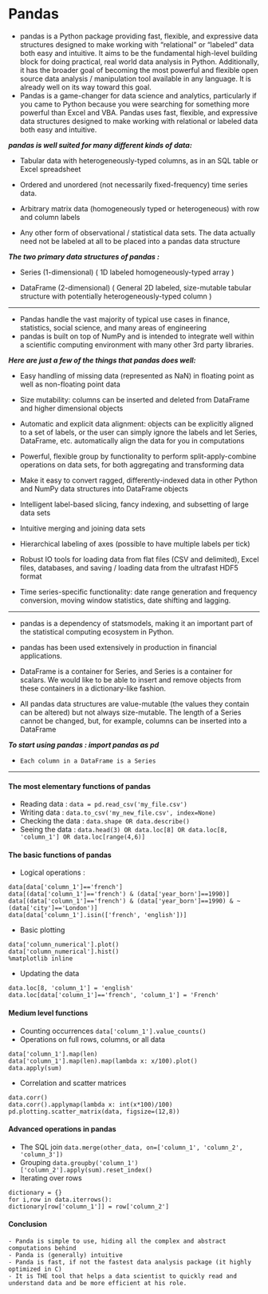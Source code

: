 # Pandas
- pandas is a Python package providing fast, flexible, and expressive data structures designed to make working with “relational” or “labeled” data both easy and intuitive. It aims to be the fundamental high-level building block for doing practical, real world data analysis in Python. Additionally, it has the broader goal of becoming the most powerful and flexible open source data analysis / manipulation tool available in any language. It is already well on its way toward this goal.
- Pandas is a game-changer for data science and analytics, particularly if you came to Python because you were searching for something more powerful than Excel and VBA. Pandas uses fast, flexible, and expressive data structures designed to make working with relational or labeled data both easy and intuitive.

***pandas is well suited for many different kinds of data:***

- Tabular data with heterogeneously-typed columns, as in an SQL table or Excel spreadsheet

- Ordered and unordered (not necessarily fixed-frequency) time series data.


- Arbitrary matrix data (homogeneously typed or heterogeneous) with row and column labels


- Any other form of observational / statistical data sets. The data actually need not be labeled at all to be placed into a pandas data structure

***The two primary data structures of pandas :***


- Series (1-dimensional) ( 1D labeled homogeneously-typed array )


- DataFrame (2-dimensional) ( General 2D labeled, size-mutable tabular structure with potentially heterogeneously-typed column )

---
- Pandas handle the vast majority of typical use cases in finance, statistics, social science, and many areas of engineering
- pandas is built on top of NumPy and is intended to integrate well within a scientific computing environment with many other 3rd party libraries.

***Here are just a few of the things that pandas does well:***

- Easy handling of missing data (represented as NaN) in floating point as well as non-floating point data

- Size mutability: columns can be inserted and deleted from DataFrame and higher dimensional objects

- Automatic and explicit data alignment: objects can be explicitly aligned to a set of labels, or the user can simply ignore the labels and let Series, DataFrame, etc. automatically align the data for you in computations

- Powerful, flexible group by functionality to perform split-apply-combine operations on data sets, for both aggregating and transforming data

- Make it easy to convert ragged, differently-indexed data in other Python and NumPy data structures into DataFrame objects

- Intelligent label-based slicing, fancy indexing, and subsetting of large data sets

- Intuitive merging and joining data sets

- Hierarchical labeling of axes (possible to have multiple labels per tick)

- Robust IO tools for loading data from flat files (CSV and delimited), Excel files, databases, and saving / loading data from the ultrafast HDF5 format

- Time series-specific functionality: date range generation and frequency conversion, moving window statistics, date shifting and lagging.

---
- pandas is a dependency of statsmodels, making it an important part of the statistical computing ecosystem in Python.

- pandas has been used extensively in production in financial applications.

- DataFrame is a container for Series, and Series is a container for scalars. We would like to be able to insert and remove objects from these containers in a dictionary-like fashion.

- All pandas data structures are value-mutable (the values they contain can be altered) but not always size-mutable. The length of a Series cannot be changed, but, for example, columns can be inserted into a DataFrame

***To start using pandas : import pandas as pd***

- `Each column in a DataFrame is a Series`

---
#### The most elementary functions of pandas
- Reading data : `data = pd.read_csv('my_file.csv')`
- Writing data : `data.to_csv('my_new_file.csv', index=None)`
- Checking the data : `data.shape OR data.describe()`
- Seeing the data : `data.head(3) OR data.loc[8] OR data.loc[8, 'column_1'] OR data.loc[range(4,6)]`

#### The basic functions of pandas
- Logical operations :
```
data[data['column_1']=='french']
data[(data['column_1']=='french') & (data['year_born']==1990)]
data[(data['column_1']=='french') & (data['year_born']==1990) & ~(data['city']=='London')]
data[data['column_1'].isin(['french', 'english'])]
```
- Basic plotting
```
data['column_numerical'].plot()
data['column_numerical'].hist()
%matplotlib inline
```
- Updating the data
```
data.loc[8, 'column_1'] = 'english'
data.loc[data['column_1']=='french', 'column_1'] = 'French'
```

#### Medium level functions
- Counting occurrences
`data['column_1'].value_counts()`
- Operations on full rows, columns, or all data
```
data['column_1'].map(len)
data['column_1'].map(len).map(lambda x: x/100).plot()
data.apply(sum)
```
- Correlation and scatter matrices
```
data.corr()
data.corr().applymap(lambda x: int(x*100)/100)
pd.plotting.scatter_matrix(data, figsize=(12,8))
```
#### Advanced operations in pandas
- The SQL join
`data.merge(other_data, on=['column_1', 'column_2', 'column_3'])`
- Grouping
`data.groupby('column_1')['column_2'].apply(sum).reset_index()`
- Iterating over rows
```
dictionary = {}
for i,row in data.iterrows():
dictionary[row['column_1']] = row['column_2']
```
#### Conclusion
```
- Panda is simple to use, hiding all the complex and abstract computations behind
- Panda is (generally) intuitive
- Panda is fast, if not the fastest data analysis package (it highly optimized in C)
- It is THE tool that helps a data scientist to quickly read and understand data and be more efficient at his role.
```
